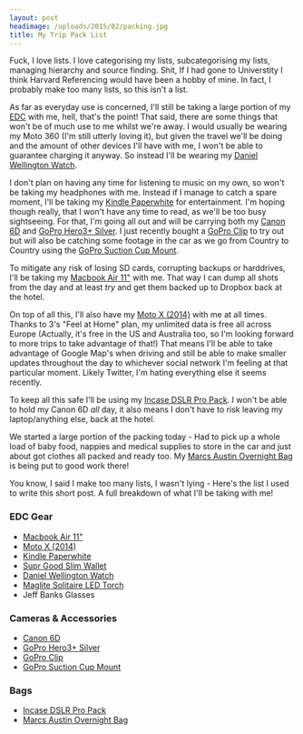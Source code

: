 ```yaml
---
layout: post
headimage: /uploads/2015/02/packing.jpg
title: My Trip Pack List
---
```

Fuck, I love lists. I love categorising my lists, subcategorising my lists, managing hierarchy and source finding. Shit, If I had gone to Universtity I think Harvard Referencing would have been a hobby of mine. In fact, I probably make too many lists, so this isn't a list.

As far as everyday use is concerned, I'll still be taking a large portion of my [EDC](/everyday-carry/) with me, hell, that's the point! That said, there are some things that won't be of much use to me whilst we're away. I would usually be wearing my Moto 360 (I'm still utterly loving it), but given the travel we'll be doing and the amount of other devices I'll have with me, I won't be able to guarantee charging it anyway. So instead I'll be wearing my [Daniel Wellington Watch](http://www.danielwellington.com/us/classic-st-andrews).

I don't plan on having any time for listening to music on my own, so won't be taking my headphones with me. Instead if I manage to catch a spare moment, I'll be taking my [Kindle Paperwhite](http://www.amazon.com/Kindle-Paperwhite-Resolution-Display-Next-Gen/dp/B00JG8H09Q/ref=sr_1_3?ie=UTF8&qid=1408171706&sr=8-3&keywords=kindle) for entertainment. I'm hoping though really, that I won't have any time to read, as we'll be too busy sightseeing. For that, I'm going all out and will be carrying both my [Canon 6D](http://www.amazon.co.uk/Canon-Digital-Camera-Body-Only/dp/B009C8T05C/ref=sr_1_1?ie=UTF8&qid=1424291283&sr=8-1&keywords=canon+6d) and [GoPro Hero3+ Silver](http://www.amazon.co.uk/GoPro-Silver-Edition-Camera-Camcorder/dp/B00F3F0EIU/ref=sr_1_1?ie=UTF8&qid=1424291325&sr=8-1&keywords=gopro+hero+3%2B+silver). I just recently bought a [GoPro Clip](http://www.amazon.co.uk/XCSOURCE%C2%AE-degree-Backpack-Rec-Mounts-OS102/dp/B00KMMGG2C/ref=sr_1_1?ie=UTF8&qid=1424291393&sr=8-1&keywords=gopro+clip) to try out but will also be catching some footage in the car as we go from Country to Country using the [GoPro Suction Cup Mount](http://www.amazon.co.uk/GoPro-Suction-Cup-for-Camera/dp/B00F19Q7YI/ref=sr_1_1?ie=UTF8&qid=1424291365&sr=8-1&keywords=gopro+suction+cup).

To mitigate any risk of losing SD cards, corrupting backups or harddrives, I'll be taking my [Macbook Air 11"](http://www.amazon.co.uk/Apple-MacBook-11-inch-Laptop-1-4GHz/dp/B00K1VXAZ0/ref=sr_1_1?ie=UTF8&qid=1423421214&sr=8-1&keywords=macbook+air+11&linkCode=as2&tag=saclabme-20) with me. That way I can dump all shots from the day and at least *try* and get them backed up to Dropbox back at the hotel.

On top of all this, I'll also have my [Moto X (2014)](http://www.amazon.co.uk/Motorola-Moto-Sim-Free-Smartphone-Black-Leather/dp/B00NBU1N2A/ref=sr_1_2?s=electronics&ie=UTF8&qid=1423422560&sr=1-2&keywords=Motorola+Moto+X%2B1) with me at all times. Thanks to 3's "Feel at Home" plan, my unlimited data is free all across Europe (Actually, it's free in the US and Australia too, so I'm looking forward to more trips to take advantage of that!) That means I'll be able to take advantage of Google Map's when driving and still be able to make smaller updates throughout the day to whichever social network I'm feeling at that particular moment. Likely Twitter, I'm hating everything else it seems recently.

To keep all this safe I'll be using my [Incase DSLR Pro Pack](https://www.goincase.com/shop/bags/incase-dslr-pro-pack/black/). I won't be able to hold my Canon 6D *all* day, it also means I don't have to risk leaving my laptop/anything else, back at the hotel.

We started a large portion of the packing today - Had to pick up a whole load of baby food, nappies and medical supplies to store in the car and just about got clothes all packed and ready too. My [Marcs Austin Overnight Bag](http://www.marcs.com.au/product-detail.html?styl=17355&clr=BLACK&cat=215) is being put to good work there!

You know, I said I make too many lists, I wasn't lying - Here's the list I used to write this short post. A full breakdown of what I'll be taking with me!

### EDC Gear

- [Macbook Air 11"](http://www.amazon.co.uk/Apple-MacBook-11-inch-Laptop-1-4GHz/dp/B00K1VXAZ0/ref=sr_1_1?ie=UTF8&qid=1423421214&sr=8-1&keywords=macbook+air+11&linkCode=as2&tag=saclabme-20)  
- [Moto X (2014)](http://www.amazon.co.uk/Motorola-Moto-Sim-Free-Smartphone-Black-Leather/dp/B00NBU1N2A/ref=sr_1_2?s=electronics&ie=UTF8&qid=1423422560&sr=1-2&keywords=Motorola+Moto+X%2B1)  
- [Kindle Paperwhite](http://www.amazon.com/Kindle-Paperwhite-Resolution-Display-Next-Gen/dp/B00JG8H09Q/ref=sr_1_3?ie=UTF8&qid=1408171706&sr=8-3&keywords=kindle)  
- [Supr Good Slim Wallet](http://www.suprgood.com/collections/slim-wallet/products/slim-wallet-black)  
- [Daniel Wellington Watch](http://www.danielwellington.com/us/classic-st-andrews)  
- [Maglite Solitaire LED Torch](http://www.amazon.co.uk/Maglite-Solitaire-LED-Blisterpack-Flashlight/dp/B009TC5XTI/ref=sr_1_1?s=diy&ie=UTF8&qid=1424293134&sr=1-1&keywords=maglite+solitaire+led)
- Jeff Banks Glasses

### Cameras & Accessories

- [Canon 6D](http://www.amazon.co.uk/Canon-Digital-Camera-Body-Only/dp/B009C8T05C/ref=sr_1_1?ie=UTF8&qid=1424291283&sr=8-1&keywords=canon+6d)  
- [GoPro Hero3+ Silver](http://www.amazon.co.uk/GoPro-Silver-Edition-Camera-Camcorder/dp/B00F3F0EIU/ref=sr_1_1?ie=UTF8&qid=1424291325&sr=8-1&keywords=gopro+hero+3%2B+silver)  
- [GoPro Clip](http://www.amazon.co.uk/XCSOURCE%C2%AE-degree-Backpack-Rec-Mounts-OS102/dp/B00KMMGG2C/ref=sr_1_1?ie=UTF8&qid=1424291393&sr=8-1&keywords=gopro+clip)  
- [GoPro Suction Cup Mount](http://www.amazon.co.uk/GoPro-Suction-Cup-for-Camera/dp/B00F19Q7YI/ref=sr_1_1?ie=UTF8&qid=1424291365&sr=8-1&keywords=gopro+suction+cup)  

### Bags

- [Incase DSLR Pro Pack](https://www.goincase.com/shop/bags/incase-dslr-pro-pack/black/)
- [Marcs Austin Overnight Bag](http://www.marcs.com.au/product-detail.html?styl=17355&clr=BLACK&cat=215)

